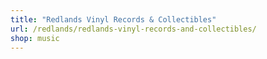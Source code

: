 ```yaml
---
title: "Redlands Vinyl Records & Collectibles"
url: /redlands/redlands-vinyl-records-and-collectibles/
shop: music
---
```

